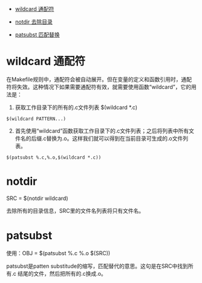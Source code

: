 * [wildcard 通配符](#0)  

* [notdir 去除目录](#1)

* [patsubst 匹配替换](#2)

# <span id="0">wildcard 通配符<span>

在Makefile规则中，通配符会被自动展开。但在变量的定义和函数引用时，通配符将失效。这种情况下如果需要通配符有效，就需要使用函数“wildcard”，它的用法是：

1. 获取工作目录下的所有的.c文件列表
$(wildcard *.c)
```
$(wildcard PATTERN...)
```


2. 首先使用“wildcard”函数获取工作目录下的.c文件列表；之后将列表中所有文件名的后缀.c替换为.o。这样我们就可以得到在当前目录可生成的.o文件列表。

```
$(patsubst %.c,%.o,$(wildcard *.c))
```


# <span id="1">notdir</span>

SRC = $(notdir wildcard)

去除所有的目录信息，SRC里的文件名列表将只有文件名。


# <span id="2">patsubst<span>

使用：OBJ = $(patsubst %.c %.o $(SRC)) 

patsubst是patten substitude的缩写，匹配替代的意思。这句是在SRC中找到所有.c 结尾的文件，然后把所有的.c换成.o。